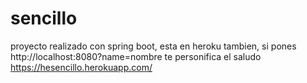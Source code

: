 # sencillo

proyecto realizado con spring boot, esta en heroku tambien, si pones http://localhost:8080?name=nombre te personifica el saludo
https://hesencillo.herokuapp.com/
